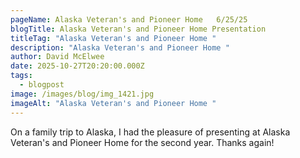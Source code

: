 ```yaml
---
pageName: Alaska Veteran's and Pioneer Home   6/25/25
blogTitle: Alaska Veteran's and Pioneer Home Presentation
titleTag: "Alaska Veteran's and Pioneer Home "
description: "Alaska Veteran's and Pioneer Home "
author: David McElwee
date: 2025-10-27T20:20:00.000Z
tags:
  - blogpost
image: /images/blog/img_1421.jpg
imageAlt: "Alaska Veteran's and Pioneer Home "
---
```

On a family trip to Alaska, I had the pleasure of presenting at Alaska Veteran's and Pioneer Home for the second year. Thanks again!